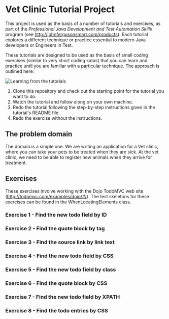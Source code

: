 # Vet Clinic Tutorial Project

This project is used as the basis of a number of tutorials and exercises, as part of the *Professional Java Development and Test Automation Skills* program (see http://johnfergusonsmart.com/products). Each tutorial explores a different technique or practice essential to modern Java developers or Engineers in Test. 

These tutorials are designed to be used as the basis of small coding exercises (similar to very short coding katas) that you can learn and practice until you are familiar with a particular technique. The approach is outlined here:

![Learning from the tutorials](src/documentation/images/tutorial-process.png)

1. Clone this repository and check out the starting point for the tutorial you want to do.
2. Watch the tutorial and follow along on your own machine.
3. Redo the tutorial following the step-by-step instructions given in the tutorial's README file.
4. Redo the exercise without the instructions.

## The problem domain

The domain is a simple one. We are writing an application for a Vet clinic, where you can take your pets to be treated when they are sick. At the vet clinic, we need to be able to register new animals when they arrive for treatment.

## Exercises

These exercises involve working with the Dojo TodoMVC web site (http://todomvc.com/examples/dojo/#/). The test skeletons for these exercises can be found in the WhenLocatingElements class.

### Exercise 1 - Find the new todo field by ID

### Exercise 2 - Find the quote block by tag

### Exercise 3 - Find the source link by link text

### Exercise 4 - Find the new todo field by CSS

### Exercise 5 - Find the new todo field by class

### Exercise 6 - Find the quote block by CSS

### Exercise 7 - Find the new todo field by XPATH

### Exercise 8 - Find the todo entries by CSS

   